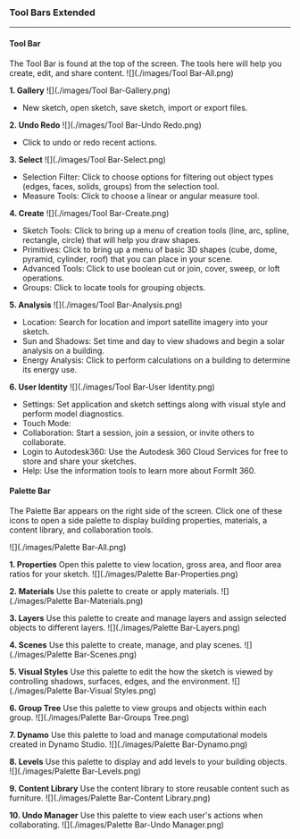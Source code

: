 ### Tool Bars Extended
---

#### Tool Bar
The Tool Bar is found at the top of the screen. The tools here will help you create, edit, and share content.
![](./images/Tool Bar-All.png)

**1. Gallery**
![](./images/Tool Bar-Gallery.png)
- New sketch, open sketch, save sketch, import or export files.

**2. Undo Redo**
![](./images/Tool Bar-Undo Redo.png)
- Click to undo or redo recent actions.

**3. Select**
![](./images/Tool Bar-Select.png)
- Selection Filter: Click to choose options for filtering out object types (edges, faces, solids, groups) from the selection tool.
- Measure Tools: Click to choose a linear or angular measure tool.

**4. Create**
![](./images/Tool Bar-Create.png)
- Sketch Tools: Click to bring up a menu of creation tools (line, arc, spline, rectangle, circle) that will help you draw shapes.
- Primitives: Click to bring up a menu of basic 3D shapes (cube, dome, pyramid, cylinder, roof) that you can place in your scene.
- Advanced Tools: Click to use boolean cut or join, cover, sweep, or loft operations.
- Groups: Click to locate tools for grouping objects.

**5. Analysis**
![](./images/Tool Bar-Analysis.png)
- Location: Search for location and import satellite imagery into your sketch.
- Sun and Shadows: Set time and day to view shadows and begin a solar analysis on a building.
- Energy Analysis: Click to perform calculations on a building to determine its energy use.

**6. User Identity**
![](./images/Tool Bar-User Identity.png)
- Settings: Set application and sketch settings along with visual style and perform model diagnostics.
- Touch Mode: 
- Collaboration: Start a session, join a session, or invite others to collaborate.
- Login to Autodesk360: Use the Autodesk 360 Cloud Services for free to store and share your sketches.
- Help: Use the information tools to learn more about FormIt 360.

#### Palette Bar
The Palette Bar appears on the right side of the screen. Click one of these icons to open a side palette to display building properties, materials, a content library, and collaboration tools.

![](./images/Palette Bar-All.png)

**1. Properties** Open this palette to view location, gross area, and floor area ratios for your sketch.
![](./images/Palette Bar-Properties.png)

**2. Materials** Use this palette to create or apply materials.
![](./images/Palette Bar-Materials.png)

**3. Layers** Use this palette to create and manage layers and assign selected objects to different layers.
![](./images/Palette Bar-Layers.png)

**4. Scenes** Use this palette to create, manage, and play scenes.
![](./images/Palette Bar-Scenes.png)

**5. Visual Styles** Use this palette to edit the how the sketch is viewed by controlling shadows, surfaces, edges, and the environment.
![](./images/Palette Bar-Visual Styles.png)

**6. Group Tree** Use this palette to view groups and objects within each group. 
![](./images/Palette Bar-Groups Tree.png)

**7. Dynamo** Use this palette to load and manage computational models created in Dynamo Studio.
![](./images/Palette Bar-Dynamo.png)

**8. Levels** Use this palette to display and add levels to your building objects. 
![](./images/Palette Bar-Levels.png)

**9. Content Library** Use the content library to store reusable content such as furniture.
![](./images/Palette Bar-Content Library.png)

**10. Undo Manager** Use this palette to view each user's actions when collaborating.
![](./images/Palette Bar-Undo Manager.png)